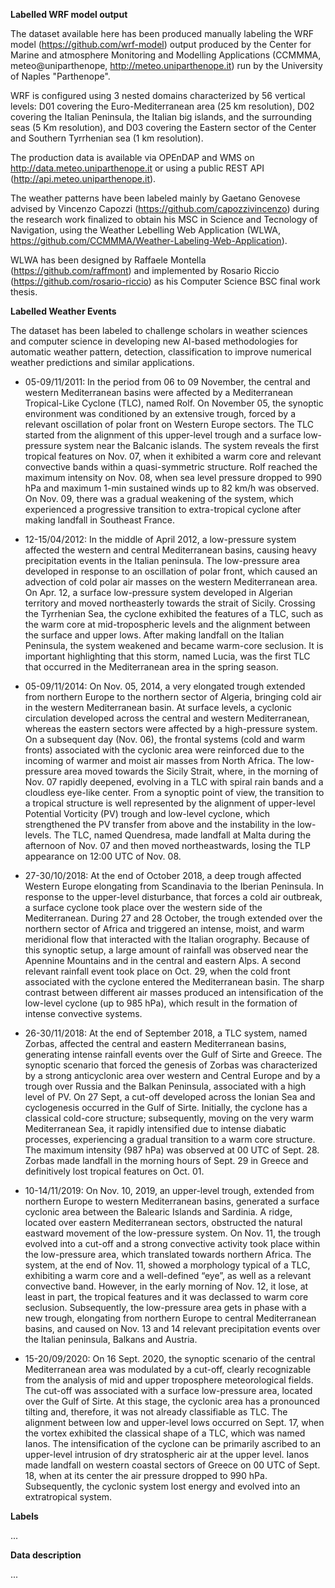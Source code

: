 **Labelled WRF model output**

The dataset available here has been produced manually labeling the WRF model (https://github.com/wrf-model) output produced by the Center for Marine and atmosphere Monitoring and Modelling Applications (CCMMMA, meteo@uniparthenope, http://meteo.uniparthenope.it) run by the University of Naples "Parthenope".

WRF is configured using 3 nested domains characterized by 56 vertical levels: D01 covering the Euro-Mediterranean area (25 km resolution), D02 covering the Italian Peninsula, the Italian big islands, and the surrounding seas (5 Km resolution), and D03 covering the Eastern sector of the Center and Southern Tyrrhenian sea (1 km resolution).

The production data is available via OPEnDAP and WMS on http://data.meteo.uniparthenope.it or using a public REST API (http://api.meteo.uniparthenope.it).

The weather patterns have been labeled mainly by Gaetano Genovese advised by Vincenzo Capozzi (https://github.com/capozzivincenzo) during the research work finalized to obtain his MSC in Science and Tecnology of Navigation, using the Weather Lebelling Web Application (WLWA, https://github.com/CCMMMA/Weather-Labeling-Web-Application).

WLWA has been designed by Raffaele Montella (https://github.com/raffmont) and implemented by Rosario Riccio (https://github.com/rosario-riccio) as his Computer Science BSC final work thesis.

**Labelled Weather Events**

The dataset has been labeled to challenge scholars in weather sciences and computer science in developing new AI-based methodologies for automatic weather pattern, detection, classification to improve numerical weather predictions and similar applications.

* 05-09/11/2011:
In the period from 06 to 09 November, the central and western Mediterranean basins were affected by a Mediterranean Tropical-Like Cyclone (TLC), named Rolf. On November 05, the synoptic environment was conditioned by an extensive trough, forced by a relevant oscillation of polar front on Western Europe sectors. The TLC started from the alignment of this upper-level trough and a surface low-pressure system near the Balcanic islands. The system reveals the first tropical features on Nov. 07, when it exhibited a warm core and relevant convective bands within a quasi-symmetric structure. Rolf reached the maximum intensity on Nov. 08, when sea level pressure dropped to 990 hPa and maximum 1-min sustained winds up to 82 km/h was observed. On Nov. 09, there was a gradual weakening of the system, which experienced a progressive transition to extra-tropical cyclone after making landfall in Southeast France. 

* 12-15/04/2012:
In the middle of April 2012, a low-pressure system affected the western and central Mediterranean basins, causing heavy precipitation events in the Italian peninsula. The low-pressure area developed in response to an oscillation of polar front, which caused an advection of cold polar air masses on the western Mediterranean area. On Apr. 12, a surface low-pressure system developed in Algerian territory and moved northeasterly towards the strait of Sicily. Crossing the Tyrrhenian Sea, the cyclone exhibited the features of a TLC, such as the warm core at mid-tropospheric levels and the alignment between the surface and upper lows. After making landfall on the Italian Peninsula, the system weakened and became warm-core seclusion. It is important highlighting that this storm, named Lucia, was the first TLC that occurred in the Mediterranean area in the spring season.  

* 05-09/11/2014:
On Nov. 05, 2014, a very elongated trough extended from northern Europe to the northern sector of Algeria, bringing cold air in the western Mediterranean basin. At surface levels, a cyclonic circulation developed across the central and western Mediterranean, whereas the eastern sectors were affected by a high-pressure system. On a subsequent day (Nov. 06), the frontal systems (cold and warm fronts) associated with the cyclonic area were reinforced due to the incoming of warmer and moist air masses from North Africa. The low-pressure area moved towards the Sicily Strait, where, in the morning of Nov. 07 rapidly deepened, evolving in a TLC with spiral rain bands and a cloudless eye-like center. From a synoptic point of view, the transition to a tropical structure is well represented by the alignment of upper-level Potential Vorticity (PV) trough and low-level cyclone, which strengthened the PV transfer from above and the instability in the low-levels. The TLC, named Quendresa, made landfall at Malta during the afternoon of Nov. 07 and then moved northeastwards, losing the TLP appearance on 12:00 UTC of Nov. 08.

* 27-30/10/2018:
At the end of October 2018, a deep trough affected Western Europe elongating from Scandinavia to the Iberian Peninsula. In response to the upper-level disturbance, that forces a cold air outbreak, a surface cyclone took place over the western side of the Mediterranean. During 27 and 28 October, the trough extended over the northern sector of Africa and triggered an intense, moist, and warm meridional flow that interacted with the Italian orography. Because of this synoptic setup, a large amount of rainfall was observed near the Apennine Mountains and in the central and eastern Alps. A second relevant rainfall event took place on Oct. 29, when the cold front associated with the cyclone entered the Mediterranean basin. The sharp contrast between different air masses produced an intensification of the low-level cyclone (up to 985 hPa), which result in the formation of intense convective systems.   


* 26-30/11/2018:
At the end of September 2018, a TLC system, named Zorbas, affected the central and eastern Mediterranean basins, generating intense rainfall events over the Gulf of Sirte and Greece. The synoptic scenario that forced the genesis of Zorbas was characterized by a strong anticyclonic area over western and Central Europe and by a trough over Russia and the Balkan Peninsula, associated with a high level of PV. On 27 Sept, a cut-off developed across the Ionian Sea and cyclogenesis occurred in the Gulf of Sirte. Initially, the cyclone has a classical cold-core structure; subsequently, moving on the very warm Mediterranean Sea, it rapidly intensified due to intense diabatic processes, experiencing a gradual transition to a warm core structure. The maximum intensity (987 hPa) was observed at 00 UTC of Sept. 28. Zorbas made landfall in the morning hours of Sept. 29 in Greece and definitively lost tropical features on Oct. 01. 

* 10-14/11/2019:
On Nov. 10, 2019, an upper-level trough, extended from northern Europe to western Mediterranean basins, generated a surface cyclonic area between the Balearic Islands and Sardinia. A ridge, located over eastern Mediterranean sectors, obstructed the natural eastward movement of the low-pressure system. On Nov. 11, the trough evolved into a cut-off and a strong convective activity took place within the low-pressure area, which translated towards northern Africa. The system, at the end of Nov. 11, showed a morphology typical of a TLC, exhibiting a warm core and a well-defined “eye”, as well as a relevant convective band. However, in the early morning of Nov. 12, it lose, at least in part, the tropical features and it was declassed to warm core seclusion. Subsequently, the low-pressure area gets in phase with a new trough, elongating from northern Europe to central Mediterranean basins, and caused on Nov. 13 and 14 relevant precipitation events over the Italian peninsula, Balkans and Austria.  

* 15-20/09/2020:
On 16 Sept. 2020, the synoptic scenario of the central Mediterranean area was modulated by a cut-off, clearly recognizable from the analysis of mid and upper troposphere meteorological fields. The cut-off was associated with a surface low-pressure area, located over the Gulf of Sirte. At this stage, the cyclonic area has a pronounced tilting and, therefore, it was not already classifiable as TLC. The alignment between low and upper-level lows occurred on Sept. 17, when the vortex exhibited the classical shape of a TLC, which was named Ianos. The intensification of the cyclone can be primarily ascribed to an upper-level intrusion of dry stratospheric air at the upper level. Ianos made landfall on western coastal sectors of Greece on 00 UTC of Sept. 18, when at its center the air pressure dropped to 990 hPa. Subsequently, the cyclonic system lost energy and evolved into an extratropical system.  

**Labels**

...

**Data description**

...
